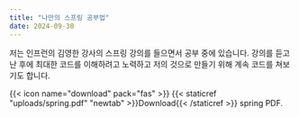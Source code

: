 ```yaml
---
title: "나만의 스프링 공부법"
date: 2024-09-30
---
```


저는 인프런의 김영한 강사의 스프링 강의를 들으면서 공부 중에 있습니다. 강의를 듣고 난 후에 최대한 코드를 이해하려고 노력하고 저의 것으로 만들기 위해 계속 코드를 쳐보기도 합니다.

{{< icon name="download" pack="fas" >}} {{< staticref "uploads/spring.pdf" "newtab" >}}Download{{< /staticref >}} spring PDF.
